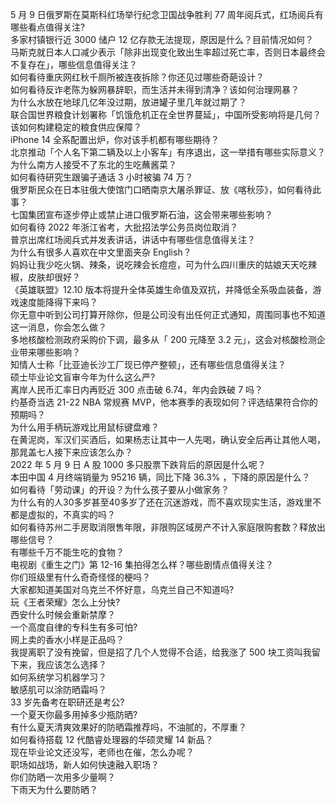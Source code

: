5 月 9 日俄罗斯在莫斯科红场举行纪念卫国战争胜利 77 周年阅兵式，红场阅兵有哪些看点值得关注?  
多家村镇银行近 3000 储户 12 亿存款无法提现，原因是什么？目前情况如何？  
马斯克就日本人口减少表示「除非出现变化致出生率超过死亡率，否则日本最终会不复存在」，哪些信息值得关注？  
如何看待重庆网红秋千厕所被连夜拆除？你还见过哪些奇葩设计？  
如何看待反诈老陈为躲网暴辞职，而生活并未得到清净？该如何治理网暴？  
为什么水放在地球几亿年没过期，放进罐子里几年就过期了？  
联合国世界粮食计划署称「饥饿危机正在全世界蔓延」，中国所受影响将是几何？该如何构建稳定的粮食供应保障？  
iPhone 14 全系配置出炉，你对该手机都有哪些期待？  
北京推动「个人名下第二辆及以上小客车」有序退出，这一举措有哪些实际意义？  
为什么南方人接受不了东北的生吃蘸酱菜？  
如何看待研究生跟骗子通话 3 小时被骗 74 万？  
俄罗斯民众在日本驻俄大使馆门口晒南京大屠杀罪证、放《喀秋莎》，如何看待此事？  
七国集团宣布逐步停止或禁止进口俄罗斯石油，这会带来哪些影响？  
如何看待 2022 年浙江省考，大批招法学公务员岗位取消？  
普京出席红场阅兵式并发表讲话，讲话中有哪些信息值得关注？  
为什么有很多人喜欢在中文里面夹杂 English？  
妈妈让我少吃火锅、辣条，说吃辣会长痘痘，可为什么四川重庆的姑娘天天吃辣椒，皮肤却很好？  
《英雄联盟》12.10 版本将提升全体英雄生命值及双抗，并降低全系吸血装备，游戏速度能降得下来吗？  
你无意中听到公司打算开除你，但是公司没有出任何正式通知，周围同事也不知道这一消息，你会怎么做？  
多地核酸检测政府采购价下调，最多从「 200 元降至 3.2 元」，这会对核酸检测企业带来哪些影响？  
知情人士称「比亚迪长沙工厂现已停产整顿」，还有哪些信息值得关注？  
硕士毕业论文盲审今年为什么这么严?  
离岸人民币汇率日内再贬近 300 点击破 6.74，年内会跌破 7 吗？  
约基奇当选 21-22 NBA 常规赛 MVP，他本赛季的表现如何？评选结果符合你的预期吗？  
为什么用手柄玩游戏比用鼠标键盘难？  
在黄泥岗，军汉们买酒后，如果杨志让其中一人先喝，确认安全后再让其他人喝，那晁盖七人接下来应该怎么办？  
2022 年 5 月 9 日 A 股 1000 多只股票下跌背后的原因是什么呢？  
本田中国 4 月终端销量为 95216 辆，同比下降 36.3% ，下降的原因是什么？  
如何看待「劳动课」的开设？为什么孩子要从小做家务？  
为什么有的人30多岁甚至40多岁了还在沉迷游戏，而不喜欢现实生活，游戏里不都是虚拟的，不真实的吗？  
如何看待苏州二手房取消限售年限，非限购区域房产不计入家庭限购套数？释放出哪些信号？  
有哪些千万不能生吃的食物？  
电视剧《重生之门》第 12-16 集拍得怎么样？哪些剧情点值得关注？  
你们班级里有什么奇奇怪怪的梗吗？  
大家都知道美国对乌克兰不怀好意，乌克兰自己不知道吗?  
玩《王者荣耀》怎么上分快?  
西安什么时候会重新禁摩？  
一个高度自律的专科生有多可怕?  
网上卖的香水小样是正品吗？  
我提离职了没有挽留，但是招了几个人觉得不合适，给我涨了 500 块工资叫我留下来，我应该怎么选择？  
如何系统学习机器学习？  
敏感肌可以涂防晒霜吗？  
33 岁先备考在职研还是考公?  
一个夏天你最多用掉多少瓶防晒?  
有什么夏天清爽效果好的防晒霜推荐吗，不油腻的，不厚重？  
如何看待搭载 12 代酷睿处理器的华硕灵耀 14 新品？  
现在毕业论文还没写，老师也在催，怎么办呢？  
职场如战场，新人如何快速融入职场？  
你们防晒一次用多少量啊？  
下雨天为什么要防晒？  
